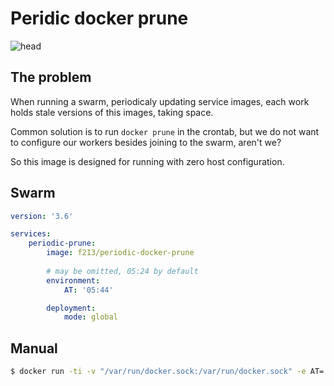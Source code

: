 # Peridic docker prune

![head](https://user-images.githubusercontent.com/1592663/54130596-b737ae80-4421-11e9-9b89-aa8b8da06dd7.jpg)


## The problem
When running a swarm, periodicaly updating service images, each work holds stale versions of this images, taking space.

Common solution is to run `docker prune` in the crontab, but we do not want to configure our workers besides joining to the swarm, aren't
we?

So this image is designed for running with zero host configuration.

## Swarm

```yaml
version: '3.6'

services:
    periodic-prune:
        image: f213/periodic-docker-prune
        
        # may be omitted, 05:24 by default
        environment:
            AT: '05:44'

        deployment:
            mode: global
```

## Manual

```sh
$ docker run -ti -v "/var/run/docker.sock:/var/run/docker.sock" -e AT='17:20' f213/periodic-docker-prune
```
